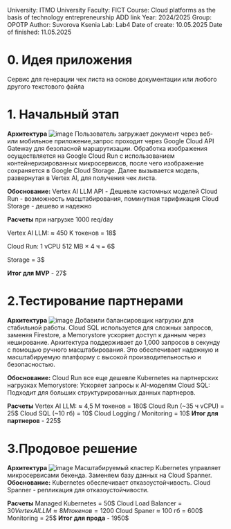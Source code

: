 University: ITMO University Faculty: FICT Course: Cloud platforms as the basis of technology entrepreneurship ADD link Year: 2024/2025 Group: OPOTP Author: Suvorova Ksenia Lab: Lab4 Date of create: 10.05.2025 Date of finished: 11.05.2025

# 0. Идея приложения
Сервис для генерации чек листа на основе документации или любого другого текстового файла
# 1. Начальный этап
**Архитектура**
![image](https://github.com/user-attachments/assets/c7cc72cf-1c6f-4f14-8e9c-3aa0959bea29)
Пользователь загружает документ через веб- или мобильное приложение,запрос проходит через Google Cloud API Gateway для безопасной маршрутизации. Обработка изображения осуществляется на Google Cloud Run с использованием контейнеризированных микросервисов, после чего изображение сохраняется в Google Cloud Storage. Далее вызывается модель, развернутая в Vertex AI, для получения чек листа.

**Обоснование:**
Vertex AI LLM API - Дешевле кастомных моделей
Cloud Run - возможность масштабирования, поминутная тарификация
Cloud Storage - дешево и надежно

**Расчеты**
при нагрузке 1000 req/day

Vertex AI LLM: ≈ 450 K токенов = 18$

Cloud Run: 1 vCPU 512 MB × 4 ч = 6$

Storage = 3$

**Итог для MVP** - 27$

# 2.Тестирование партнерами
**Архитектура**
![image](https://github.com/user-attachments/assets/0687beb0-6e09-4d57-b50e-3ca8ef325c46)
Добавили балансировщик нагрузки для стабильной работы. Cloud SQL используется для сложных запросов, заменяя Firestore, а Memorystore ускоряет доступ к данным через кеширование. Архитектура поддерживает до 1,000 запросов в секунду с помощью ручного масштабирования. Это обеспечивает надежную и масштабируемую платформу с высокой производительностью и безопасностью.

**Обоснование:**
Cloud Run все еще дешевле Kubernetes на партнерских нагрузках
Memorystore: Ускоряет запросы к AI-моделям
Cloud SQL: Подходит для больших структурированных данных партнеров.

**Расчеты**
Vertex AI LLM: ≈ 4,5 M токенов = 180$
Cloud Run (~35 ч vCPU) = 25$
Cloud SQL (~10 гб) = 10$
Cloud Logging / Monitoring = 10$
**Итог для партнеров** - 225$

# 3.Продовое решение
**Архитектура**
![image](https://github.com/user-attachments/assets/542bf074-9832-4509-8992-2b8f14bf340a)
Масштабируемый кластер Kubernetes управляет микросервисами бекенда. Заменяем базу данных на Cloud Spanner. 
**Обоснование:**
Kubernetes обеспечивает отказоустойчивость. Cloud Spanner - репликация для отказоустойчивости.

**Расчеты**
Managed Kubernetes = 50$
Cloud Load Balancer = $30
Vertex AI LLM ≈ 8 M токенов = 1200$
Cloud Spaner ≈ 100 гб = 600$
Monitoring = 25$
**Итог для прода** - 1950$
